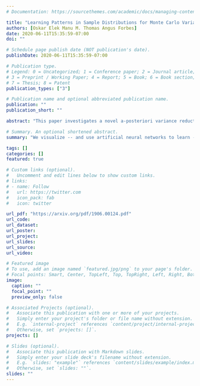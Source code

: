 ```yaml
---
# Documentation: https://sourcethemes.com/academic/docs/managing-content/

title: "Learning Patterns in Sample Distributions for Monte Carlo Variance Reduction [2019]"
authors: [Oskar Elek Manu M. Thomas Angus Forbes]
date: 2020-06-11T15:35:59-07:00
doi: ""

# Schedule page publish date (NOT publication's date).
publishDate: 2020-06-11T15:35:59-07:00

# Publication type.
# Legend: 0 = Uncategorized; 1 = Conference paper; 2 = Journal article;
# 3 = Preprint / Working Paper; 4 = Report; 5 = Book; 6 = Book section;
# 7 = Thesis; 8 = Patent
publication_types: ["3"]

# Publication name and optional abbreviated publication name.
publication: ""
publication_short: ""

abstract: "This paper investigates a novel a-posteriori variance reduction approach in Monte Carlo image synthesis. Unlike most established methods based on lateral filtering in the image space, our proposition is to produce the best possible estimate for each pixel separately, from all the samples drawn for it. To enable this, we systematically study the per-pixel sample distributions for diverse scene configurations. Noting that these are too complex to be characterized by standard statistical distributions (e.g. Gaussians), we identify patterns recurring in them and exploit those for training a variance-reduction model based on neural nets. In result, we obtain numerically better estimates compared to simple averaging of samples. This method is compatible with existing image-space denoising methods, as the improved estimates of our model can be used for further processing. We conclude by discussing how the proposed model could in future be extended for fully progressive rendering with constant memory footprint and scene-sensitive output."

# Summary. An optional shortened abstract.
summary: "We visualize -- and use artificial neural networks to learn -- the shapes of statistical sample distributions in Monte Carlo rendering, and apply that knowledge to produce improved (denoised) images from small sample sets."

tags: []
categories: []
featured: true

# Custom links (optional).
#   Uncomment and edit lines below to show custom links.
# links:
# - name: Follow
#   url: https://twitter.com
#   icon_pack: fab
#   icon: twitter

url_pdf: "https://arxiv.org/pdf/1906.00124.pdf"
url_code:
url_dataset:
url_poster:
url_project:
url_slides:
url_source:
url_video:

# Featured image
# To use, add an image named `featured.jpg/png` to your page's folder. 
# Focal points: Smart, Center, TopLeft, Top, TopRight, Left, Right, BottomLeft, Bottom, BottomRight.
image:
  caption: ""
  focal_point: ""
  preview_only: false

# Associated Projects (optional).
#   Associate this publication with one or more of your projects.
#   Simply enter your project's folder or file name without extension.
#   E.g. `internal-project` references `content/project/internal-project/index.md`.
#   Otherwise, set `projects: []`.
projects: []

# Slides (optional).
#   Associate this publication with Markdown slides.
#   Simply enter your slide deck's filename without extension.
#   E.g. `slides: "example"` references `content/slides/example/index.md`.
#   Otherwise, set `slides: ""`.
slides: ""
---
```

